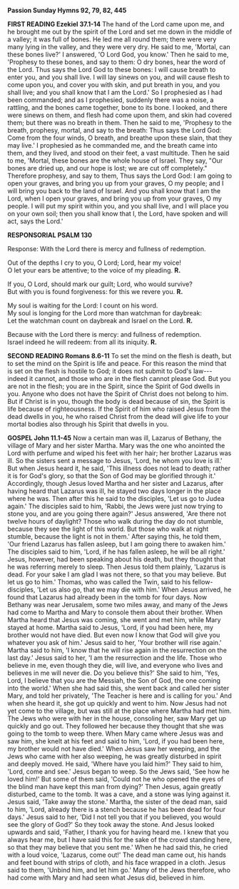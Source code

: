 **Passion Sunday Hymns 92, 79, 82, 445**

**FIRST READING Ezekiel 37.1-14** The hand of the Lord came upon me, and
he brought me out by the spirit of the Lord and set me down in the
middle of a valley; it was full of bones. He led me all round them;
there were very many lying in the valley, and they were very dry. He
said to me, 'Mortal, can these bones live?' I answered, 'O Lord God, you
know.' Then he said to me, 'Prophesy to these bones, and say to them: O
dry bones, hear the word of the Lord. Thus says the Lord God to these
bones: I will cause breath to enter you, and you shall live. I will lay
sinews on you, and will cause flesh to come upon you, and cover you with
skin, and put breath in you, and you shall live; and you shall know that
I am the Lord.' So I prophesied as I had been commanded; and as I
prophesied, suddenly there was a noise, a rattling, and the bones came
together, bone to its bone. I looked, and there were sinews on them, and
flesh had come upon them, and skin had covered them; but there was no
breath in them. Then he said to me, 'Prophesy to the breath, prophesy,
mortal, and say to the breath: Thus says the Lord God: Come from the
four winds, O breath, and breathe upon these slain, that they may live.'
I prophesied as he commanded me, and the breath came into them, and they
lived, and stood on their feet, a vast multitude. Then he said to me,
'Mortal, these bones are the whole house of Israel. They say, "Our bones
are dried up, and our hope is lost; we are cut off completely."
Therefore prophesy, and say to them, Thus says the Lord God: I am going
to open your graves, and bring you up from your graves, O my people; and
I will bring you back to the land of Israel. And you shall know that I
am the Lord, when I open your graves, and bring you up from your graves,
O my people. I will put my spirit within you, and you shall live, and I
will place you on your own soil; then you shall know that I, the Lord,
have spoken and will act, says the Lord.'

**RESPONSORIAL PSALM 130**

Response: With the Lord there is mercy and
fullness of redemption.

Out of the depths I cry to you, O Lord; Lord, hear my voice!  
O let your ears be attentive; to the voice of my pleading. **R.**

If you, O Lord, should mark our guilt; Lord, who would survive?  
But with you is found forgiveness: for this we revere you. **R.**

My soul is waiting for the Lord: I count on his word.  
My soul is longing for the Lord more than watchman for daybreak:  
Let the watchman count on daybreak and Israel on the Lord. **R.**

Because with the Lord there is mercy: and fullness of redemption.  
Israel indeed he will redeem: from all its iniquity. **R.**

**SECOND READING Romans 8.6-11** To set the mind on the flesh is death,
but to set the mind on the Spirit is life and peace. For this reason the
mind that is set on the flesh is hostile to God; it does not submit to
God's law---indeed it cannot, and those who are in the flesh cannot
please God. But you are not in the flesh; you are in the Spirit, since
the Spirit of God dwells in you. Anyone who does not have the Spirit of
Christ does not belong to him. But if Christ is in you, though the body
is dead because of sin, the Spirit is life because of righteousness. If
the Spirit of him who raised Jesus from the dead dwells in you, he who
raised Christ from the dead will give life to your mortal bodies also
through his Spirit that dwells in you.

**GOSPEL John 11.1-45** Now a certain man was ill, Lazarus of Bethany,
the village of Mary and her sister Martha. Mary was the one who anointed
the Lord with perfume and wiped his feet with her hair; her brother
Lazarus was ill. So the sisters sent a message to Jesus, 'Lord, he whom
you love is ill.' But when Jesus heard it, he said, 'This illness does
not lead to death; rather it is for God's glory, so that the Son of God
may be glorified through it.' Accordingly, though Jesus loved Martha and
her sister and Lazarus, after having heard that Lazarus was ill, he
stayed two days longer in the place where he was. Then after this he
said to the disciples, 'Let us go to Judea again.' The disciples said to
him, 'Rabbi, the Jews were just now trying to stone you, and are you
going there again?' Jesus answered, 'Are there not twelve hours of
daylight? Those who walk during the day do not stumble, because they see
the light of this world. But those who walk at night stumble, because
the light is not in them.' After saying this, he told them, 'Our friend
Lazarus has fallen asleep, but I am going there to awaken him.' The
disciples said to him, 'Lord, if he has fallen asleep, he will be all
right.' Jesus, however, had been speaking about his death, but they
thought that he was referring merely to sleep. Then Jesus told them
plainly, 'Lazarus is dead. For your sake I am glad I was not there, so
that you may believe. But let us go to him.' Thomas, who was called the
Twin, said to his fellow-disciples, 'Let us also go, that we may die
with him.' When Jesus arrived, he found that Lazarus had already been in
the tomb for four days. Now Bethany was near Jerusalem, some two miles
away, and many of the Jews had come to Martha and Mary to console them
about their brother. When Martha heard that Jesus was coming, she went
and met him, while Mary stayed at home. Martha said to Jesus, 'Lord, if
you had been here, my brother would not have died. But even now I know
that God will give you whatever you ask of him.' Jesus said to her,
'Your brother will rise again.' Martha said to him, 'I know that he will
rise again in the resurrection on the last day.' Jesus said to her, 'I
am the resurrection and the life. Those who believe in me, even though
they die, will live, and everyone who lives and believes in me will
never die. Do you believe this?' She said to him, 'Yes, Lord, I believe
that you are the Messiah, the Son of God, the one coming into the
world.' When she had said this, she went back and called her sister
Mary, and told her privately, 'The Teacher is here and is calling for
you.' And when she heard it, she got up quickly and went to him. Now
Jesus had not yet come to the village, but was still at the place where
Martha had met him. The Jews who were with her in the house, consoling
her, saw Mary get up quickly and go out. They followed her because they
thought that she was going to the tomb to weep there. When Mary came
where Jesus was and saw him, she knelt at his feet and said to him,
'Lord, if you had been here, my brother would not have died.' When Jesus
saw her weeping, and the Jews who came with her also weeping, he was
greatly disturbed in spirit and deeply moved. He said, 'Where have you
laid him?' They said to him, 'Lord, come and see.' Jesus began to weep.
So the Jews said, 'See how he loved him!' But some of them said, 'Could
not he who opened the eyes of the blind man have kept this man from
dying?' Then Jesus, again greatly disturbed, came to the tomb. It was a
cave, and a stone was lying against it. Jesus said, 'Take away the
stone.' Martha, the sister of the dead man, said to him, 'Lord, already
there is a stench because he has been dead for four days.' Jesus said to
her, 'Did I not tell you that if you believed, you would see the glory
of God?' So they took away the stone. And Jesus looked upwards and said,
'Father, I thank you for having heard me. I knew that you always hear
me, but I have said this for the sake of the crowd standing here, so
that they may believe that you sent me.' When he had said this, he cried
with a loud voice, 'Lazarus, come out!' The dead man came out, his hands
and feet bound with strips of cloth, and his face wrapped in a cloth.
Jesus said to them, 'Unbind him, and let him go.' Many of the Jews
therefore, who had come with Mary and had seen what Jesus did, believed
in him.

